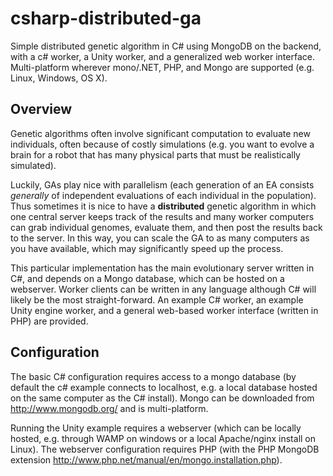 csharp-distributed-ga
=====================

Simple distributed genetic algorithm in C# using MongoDB on the backend, with a c# worker, a Unity worker, and a generalized web worker interface. Multi-platform wherever mono/.NET, PHP, and Mongo are supported (e.g. Linux, Windows, OS X).

Overview
--------

Genetic algorithms often involve significant computation to evaluate new individuals, often because of costly simulations (e.g. you want to evolve a brain for a robot that has many physical parts that must be realistically simulated). 

Luckily, GAs play nice with parallelism (each generation of an EA consists *generally* of independent evaluations of each individual in the population). Thus sometimes it is nice to have a **distributed** genetic algorithm in which one central server keeps track of the results and many worker computers can grab individual genomes, evaluate them, and then post the results back to the server. In this way, you can scale the GA to as many computers as you have available, which may significantly speed up the process.

This particular implementation has the main evolutionary server written in C#, and depends on a Mongo database, which can be hosted on a webserver. Worker clients can be written in any language although C# will likely be the most straight-forward. An example C# worker, an example Unity engine worker, and a general web-based worker interface (written in PHP) are provided.
 
Configuration
-------------

The basic C# configuration requires access to a mongo database (by default the c# example connects to localhost, e.g. a local database hosted on the same computer as the C# install). Mongo can be downloaded from http://www.mongodb.org/ and is multi-platform.

Running the Unity example requires a webserver (which can be locally hosted, e.g. through WAMP on windows or a local Apache/nginx install on Linux). The webserver configuration requires PHP (with the PHP MongoDB extension http://www.php.net/manual/en/mongo.installation.php).
